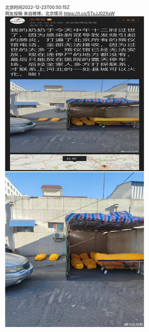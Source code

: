 北京时间2022-12-23T00:50:15Z<br>网友投稿
来自微博，北京情况 https://t.co/5TxJJ02XsW<br><img src='/temp/image/2022/n-Month-12/1605968973538869257_0.jpg' width='450' height='500'><img src='/temp/image/2022/n-Month-12/1605968973538869257_1.jpg' width='450' height='500'><br><br>